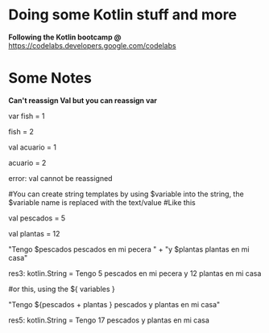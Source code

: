 # Doing some Kotlin stuff and more
**Following the Kotlin bootcamp @** https://codelabs.developers.google.com/codelabs

# Some Notes
**Can't reassign Val but you can reassign var** 

var fish = 1

fish = 2

val acuario = 1

acuario = 2

error: val cannot be reassigned

#You can create string templates by using $variable into the string, the $variable name is replaced with the text/value
#Like this

val pescados = 5

val plantas = 12

"Tengo $pescados pescados en mi pecera " + "y $plantas plantas en mi casa"

res3: kotlin.String = Tengo 5 pescados en mi pecera y 12 plantas en mi casa

#or this, using the ${ variables }

"Tengo ${pescados + plantas } pescados y plantas en mi casa"

res5: kotlin.String = Tengo 17 pescados y plantas en mi casa

